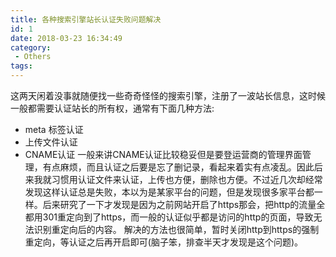```yaml
---
title: 各种搜索引擎站长认证失败问题解决
id: 1
date: 2018-03-23 16:34:49
category:
 - Others
tags:
---
```

这两天闲着没事就随便找一些奇奇怪怪的搜索引擎，注册了一波站长信息，这时候一般都需要认证站长的所有权，通常有下面几种方法:
- meta 标签认证
- 上传文件认证
- CNAME认证
一般来讲CNAME认证比较稳妥但是要登运营商的管理界面管理，有点麻烦，而且认证之后要是忘了删记录，看起来着实有点凌乱。因此后来我就习惯用认证文件来认证，上传也方便，删除也方便。不过近几次却经常发现这样认证总是失败，本以为是某家平台的问题，但是发现很多家平台都一样。后来研究了一下才发现是因为之前网站开启了https那会，把http的流量全都用301重定向到了https，而一般的认证似乎都是访问的http的页面，导致无法识别重定向后的内容。
解决的方法也很简单，暂时关闭http到https的强制重定向，等认证之后再开启即可(脑子笨，排查半天才发现是这个问题)。
